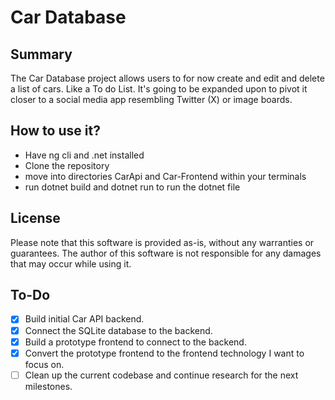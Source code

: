 # Car Database

## Summary
The Car Database project allows users to for now create and edit and delete a list of cars. Like a To do List.
It's going to be expanded upon to pivot it closer to a social media app resembling Twitter (X) or image boards.

## How to use it?

- Have ng cli and .net installed
- Clone the repository
- move into directories CarApi and Car-Frontend within your terminals
- run dotnet build and dotnet run to run the dotnet file


## License
Please note that this software is provided as-is, without any warranties or guarantees. The author of this software is not responsible for any damages that may occur while using it.



## To-Do
- [X] Build initial Car API backend.
- [X] Connect the SQLite database to the backend.
- [X] Build a prototype frontend to connect to the backend.
- [X] Convert the prototype frontend to the frontend technology I want to focus on.
- [ ] Clean up the current codebase and continue research for the next milestones.